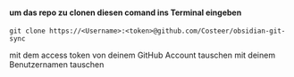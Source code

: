 #### um das repo zu clonen diesen comand ins Terminal eingeben

```
git clone https://<Username>:<token>@github.com/Costeer/obsidian-git-sync
```

<token> mit dem access token von deinem GitHub Account tauschen 
<username> mit deinem Benutzernamen tauschen

